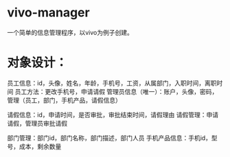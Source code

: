 # vivo-manager
一个简单的信息管理程序，以vivo为例子创建。

# 对象设计：
员工信息：id，头像，姓名，年龄，手机号，工资，从属部门，入职时间，离职时间
员工方法：更改手机号，申请请假
管理员信息（唯一）：账户，头像，密码，管理（员工，部门，手机产品，请假信息）

请假信息：id，申请时间，是否审批，审批结束时间，请假理由
请假管理：申请请假，管理员审批请假

部门管理：部门id，部门名称，部门描述，部门人员
手机产品信息：手机id，型号，成本，剩余数量
